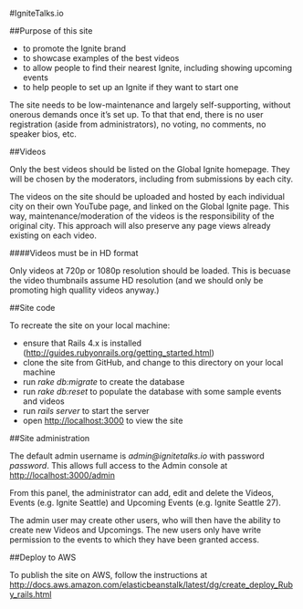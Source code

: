 #IgniteTalks.io

##Purpose of this site

  * to promote the Ignite brand
  * to showcase examples of the best videos
  * to allow people to find their nearest Ignite, including showing upcoming events
  * to help people to set up an Ignite if they want to start one

The site needs to be low-maintenance and largely self-supporting, without onerous demands once it’s set up. To that that end, there is no user registration (aside from administrators), no voting, no comments, no speaker bios, etc.

##Videos

Only the best videos should be listed on the Global Ignite homepage. They will be chosen by the moderators, including from submissions by each city.

The videos on the site should be uploaded and hosted by each individual city on their own YouTube page, and linked on the Global Ignite page. This way, maintenance/moderation of the videos is the responsibility of the original city. This approach will also preserve any page views already existing on each video.

####Videos must be in HD format

Only videos at 720p or 1080p resolution should be loaded. This is becuase the video thumbnails assume HD resolution (and we should only be promoting high quallity videos anyway.)

##Site code

To recreate the site on your local machine:

 * ensure that Rails 4.x is installed (http://guides.rubyonrails.org/getting_started.html)
 * clone the site from GitHub, and change to this directory on your local machine
 * run _rake db:migrate_ to create the database
 * run _rake db:reset_ to populate the database with some sample events and videos
 * run _rails server_ to start the server
 * open [http://localhost:3000](http://localhost:3000) to view the site

##Site administration

The default admin username is _admin@ignitetalks.io_ with password _password_. This allows full access to the Admin console at [http://localhost:3000/admin](http://localhost:3000/admin)

From this panel, the administrator can add, edit and delete the Videos, Events (e.g. Ignite Seattle) and Upcoming Events (e.g. Ignite Seattle 27).

The admin user may create other users, who will then have the ability to create new Videos and Upcomings. The new users only have write permission to the events to which they have been granted access.

##Deploy to AWS

To publish the site on AWS, follow the instructions at http://docs.aws.amazon.com/elasticbeanstalk/latest/dg/create_deploy_Ruby_rails.html

